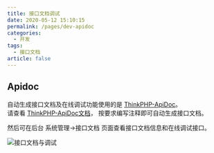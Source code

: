 ```yaml
---
title: 接口文档调试
date: 2020-05-12 15:10:15
permalink: /pages/dev-apidoc
categories: 
  - 开发
tags: 
  - 接口文档
article: false
---
```


## Apidoc

自动生成接口文档及在线调试功能使用的是 [ThinkPHP-ApiDoc](https://gitee.com/hg-code/thinkphp-apidoc)。  
请查看 [ThinkPHP-ApiDoc文档](https://hg-code.gitee.io/thinkphp-apidoc/)， 按要求编写注释即可自动生成接口文档。  

然后可在后台 系统管理->接口文档 页面查看接口文档信息和在线调试接口。

<img :src="$withBase('/img/dev/apidoc.png')" alt="接口文档与调试">
